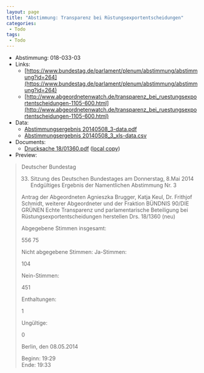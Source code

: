 ```yaml
---
layout: page
title: "Abstimmung: Transparenz bei Rüstungsexportentscheidungen"
categories:
 - Todo
tags:
 - Todo
---
```


* Abstimmung: 018-033-03
* Links: 
    * [https://www.bundestag.de/parlament/plenum/abstimmung/abstimmung?id=264](https://www.bundestag.de/parlament/plenum/abstimmung/abstimmung?id=264)
    * [http://www.abgeordnetenwatch.de/transparenz_bei_ruestungsexportentscheidungen-1105-600.html](http://www.abgeordnetenwatch.de/transparenz_bei_ruestungsexportentscheidungen-1105-600.html)
* Data: 
    * [Abstimmungsergebnis 20140508_3-data.pdf](/res/abstimmungsliste/20140508_3-data.pdf)
    * [Abstimmungsergebnis 20140508_3_xls-data.csv](/res/abstimmungsliste/analyses/20140508_3_xls-data.csv)
* Documents: 
    * [Drucksache 18/01360.pdf](http://dip21.bundestag.de/dip21/btd/18/013/1801360.pdf) ([local copy](/res/abstimmungsdaten/018-033-03/1801360.pdf))
* Preview: 
> Deutscher Bundestag
> 
> 33. Sitzung des Deutschen Bundestages
> am Donnerstag, 8.Mai 2014
> Endgültiges Ergebnis der Namentlichen Abstimmung Nr. 3
> 
> Antrag der Abgeordneten Agnieszka Brugger, Katja Keul, Dr. Frithjof Schmidt, weiterer
> Abgeordneter und der Fraktion BÜNDNIS 90/DIE GRÜNEN
> Echte Transparenz und parlamentarische Beteiligung bei Rüstungsexportentscheidungen
> herstellen
> Drs. 18/1360 (neu)
> 
> Abgegebene Stimmen insgesamt:
> 
> 556
> 75
> 
> Nicht abgegebene Stimmen:
> Ja-Stimmen:
> 
> 104
> 
> Nein-Stimmen:
> 
> 451
> 
> Enthaltungen:
> 
> 1
> 
> Ungültige:
> 
> 0
> 
> Berlin, den 08.05.2014
> 
> Beginn: 19:29  
> Ende: 19:33
